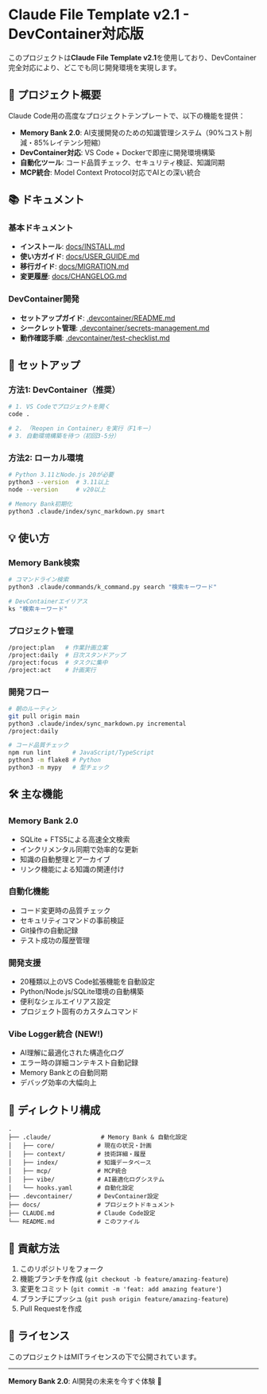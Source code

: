 # Claude File Template v2.1 - DevContainer対応版

このプロジェクトは**Claude File Template v2.1**を使用しており、DevContainer完全対応により、どこでも同じ開発環境を実現します。

## 🚀 プロジェクト概要

Claude Code用の高度なプロジェクトテンプレートで、以下の機能を提供：
- **Memory Bank 2.0**: AI支援開発のための知識管理システム（90%コスト削減・85%レイテンシ短縮）
- **DevContainer対応**: VS Code + Dockerで即座に開発環境構築
- **自動化ツール**: コード品質チェック、セキュリティ検証、知識同期
- **MCP統合**: Model Context Protocol対応でAIとの深い統合

## 📚 ドキュメント

### 基本ドキュメント
- **インストール**: [docs/INSTALL.md](docs/INSTALL.md)
- **使い方ガイド**: [docs/USER_GUIDE.md](docs/USER_GUIDE.md)  
- **移行ガイド**: [docs/MIGRATION.md](docs/MIGRATION.md)
- **変更履歴**: [docs/CHANGELOG.md](docs/CHANGELOG.md)

### DevContainer開発
- **セットアップガイド**: [.devcontainer/README.md](.devcontainer/README.md)
- **シークレット管理**: [.devcontainer/secrets-management.md](.devcontainer/secrets-management.md)
- **動作確認手順**: [.devcontainer/test-checklist.md](.devcontainer/test-checklist.md)

## 🔧 セットアップ

### 方法1: DevContainer（推奨）
```bash
# 1. VS Codeでプロジェクトを開く
code .

# 2. 「Reopen in Container」を実行（F1キー）
# 3. 自動環境構築を待つ（初回3-5分）
```

### 方法2: ローカル環境
```bash
# Python 3.11とNode.js 20が必要
python3 --version  # 3.11以上
node --version     # v20以上

# Memory Bank初期化
python3 .claude/index/sync_markdown.py smart
```

## 💡 使い方

### Memory Bank検索
```bash
# コマンドライン検索
python3 .claude/commands/k_command.py search "検索キーワード"

# DevContainerエイリアス
ks "検索キーワード"
```

### プロジェクト管理
```bash
/project:plan   # 作業計画立案
/project:daily  # 日次スタンドアップ
/project:focus  # タスクに集中
/project:act    # 計画実行
```

### 開発フロー
```bash
# 朝のルーティン
git pull origin main
python3 .claude/index/sync_markdown.py incremental
/project:daily

# コード品質チェック
npm run lint      # JavaScript/TypeScript
python3 -m flake8 # Python
python3 -m mypy   # 型チェック
```

## 🛠 主な機能

### Memory Bank 2.0
- SQLite + FTS5による高速全文検索
- インクリメンタル同期で効率的な更新
- 知識の自動整理とアーカイブ
- リンク機能による知識の関連付け

### 自動化機能
- コード変更時の品質チェック
- セキュリティコマンドの事前検証
- Git操作の自動記録
- テスト成功の履歴管理

### 開発支援
- 20種類以上のVS Code拡張機能を自動設定
- Python/Node.js/SQLite環境の自動構築
- 便利なシェルエイリアス設定
- プロジェクト固有のカスタムコマンド

### Vibe Logger統合 (NEW!)
- AI理解に最適化された構造化ログ
- エラー時の詳細コンテキスト自動記録
- Memory Bankとの自動同期
- デバッグ効率の大幅向上

## 📂 ディレクトリ構成
```
.
├── .claude/              # Memory Bank & 自動化設定
│   ├── core/            # 現在の状況・計画
│   ├── context/         # 技術詳細・履歴
│   ├── index/           # 知識データベース
│   ├── mcp/             # MCP統合
│   ├── vibe/            # AI最適化ログシステム
│   └── hooks.yaml       # 自動化設定
├── .devcontainer/       # DevContainer設定
├── docs/                # プロジェクトドキュメント
├── CLAUDE.md            # Claude Code設定
└── README.md            # このファイル
```

## 🤝 貢献方法

1. このリポジトリをフォーク
2. 機能ブランチを作成 (`git checkout -b feature/amazing-feature`)
3. 変更をコミット (`git commit -m 'feat: add amazing feature'`)
4. ブランチにプッシュ (`git push origin feature/amazing-feature`)
5. Pull Requestを作成

## 📝 ライセンス

このプロジェクトはMITライセンスの下で公開されています。

---

**Memory Bank 2.0**: AI開発の未来を今すぐ体験 🚀